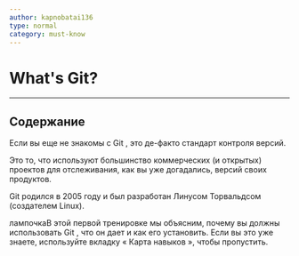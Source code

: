 ```yaml
---
author: kapnobatai136
type: normal
category: must-know
---
```


# What's Git?


---

## Содержание  
Если вы еще не знакомы с Git , это де-факто стандарт контроля версий.

Это то, что используют большинство коммерческих (и открытых) проектов для отслеживания, как вы уже догадались, версий своих продуктов.

Git родился в 2005 году и был разработан Линусом Торвальдсом (создателем Linux).

лампочкаВ этой первой тренировке мы объясним, почему вы должны использовать Git , что он дает и как его установить. Если вы это уже знаете, используйте вкладку « Карта навыков », чтобы пропустить.
 
